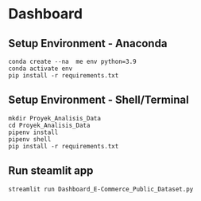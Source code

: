 # Dashboard

## Setup Environment - Anaconda
```
conda create --na  me env python=3.9
conda activate env
pip install -r requirements.txt
```

## Setup Environment - Shell/Terminal
```
mkdir Proyek_Analisis_Data
cd Proyek_Analisis_Data
pipenv install
pipenv shell
pip install -r requirements.txt
```

## Run steamlit app
```
streamlit run Dashboard_E-Commerce_Public_Dataset.py
```
